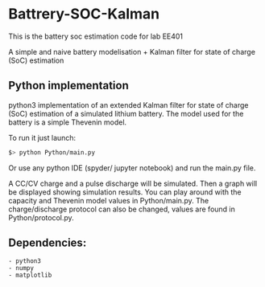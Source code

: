 # Battrery-SOC-Kalman
This is the battery soc estimation code for lab EE401

A simple and naive battery modelisation + Kalman filter for state of charge (SoC) estimation

## Python implementation
python3 implementation of an extended Kalman filter for state of charge (SoC) estimation of a simulated lithium battery. The model used for the battery is a simple Thevenin model.


To run it just launch:
```sh
$> python Python/main.py
```
Or use any python IDE (spyder/ jupyter notebook) and run the main.py file.

A CC/CV charge and a pulse discharge will be simulated. Then a graph will be displayed showing simulation results. You can play around with the capacity and Thevenin model values in Python/main.py. The charge/discharge protocol can also be changed, values are found in Python/protocol.py.

## Dependencies:
    - python3
    - numpy
    - matplotlib

